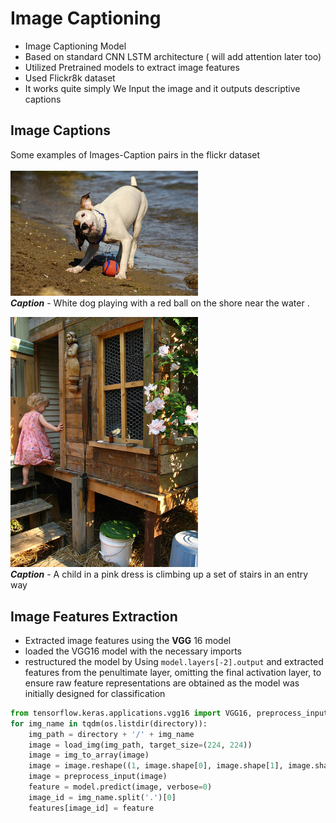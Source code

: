 # **Image Captioning**
- Image Captioning Model 
- Based on standard CNN LSTM architecture ( will add attention later too)
- Utilized Pretrained models to extract image features 
- Used Flickr8k dataset
- It works quite simply We Input the image and it outputs descriptive captions
## **Image Captions** <br>
Some examples of Images-Caption pairs in the flickr dataset <br>
<br>
<img src="Images/1012212859_01547e3f17.jpg" alt="Alt text" width="300"> <br>
<em>**Caption**</em> - White dog playing with a red ball on the shore near the water . <br> 

<img src="Images/1000268201_693b08cb0e.jpg" alt="Alt text" width="300"> <br>
<em>**Caption**</em> - A child in a pink dress is climbing up a set of stairs in an entry way <br>

## **Image Features Extraction** 

- Extracted image features using the **VGG** 16 model
- loaded the VGG16 model with the necessary imports
-  restructured the model by Using `model.layers[-2].output` and extracted features from the penultimate layer, omitting the final activation layer, to ensure raw feature representations are obtained as the model was initially designed for classification


```python
from tensorflow.keras.applications.vgg16 import VGG16, preprocess_input
for img_name in tqdm(os.listdir(directory)):
    img_path = directory + '/' + img_name
    image = load_img(img_path, target_size=(224, 224))
    image = img_to_array(image)
    image = image.reshape((1, image.shape[0], image.shape[1], image.shape[2]))
    image = preprocess_input(image)
    feature = model.predict(image, verbose=0)
    image_id = img_name.split('.')[0]
    features[image_id] = feature
```
